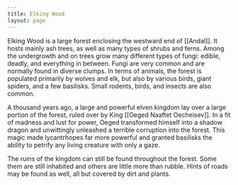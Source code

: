```yaml
---
title: Elking Wood
layout: page
---
```


Elking Wood is a large forest enclosing the westward end of [[Andal]]. It hosts mainly ash trees, as well as many types of shrubs and ferns. Among the undergrowth and on trees grow many different types of fungi: edible, deadly, and everything in between. Fungi are very common and are normally found in diverse clumps. In terms of animals, the forest is populated primarily by wolves and elk, but also by various birds, giant spiders, and a few basilisks. Small rodents, birds, and insects are also common.

A thousand years ago, a large and powerful elven kingdom lay over a large portion of the forest, ruled over by King [[Oeged Naaftet Oecheisev]]. In a fit of madness and lust for power, Oeged transformed himself into a shadow dragon and unwittingly unleashed a terrible corruption into the forest. This magic made lycantrhopes far more powerful and granted basilisks the ability to petrify any living creature with only a gaze.

The ruins of the kingdom can still be found throughout the forest. Some them are still inhabited and others are little more than rubble. Hints of roads may be found as well, all but covered by dirt and plants.
